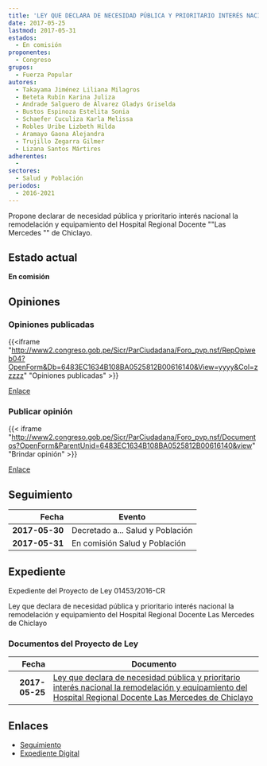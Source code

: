 ```yaml
---
title: 'LEY QUE DECLARA DE NECESIDAD PÚBLICA Y PRIORITARIO INTERÉS NACIONAL LA REMODELACIÓN Y EQUIPAMIENTO DEL HOSPITAL REGIONAL DOCENTE "LAS MERCEDES" DE CHICLAYO'
date: 2017-05-25
lastmod: 2017-05-31
estados: 
  - En comisión
proponentes: 
  - Congreso
grupos: 
  - Fuerza Popular
autores: 
  - Takayama Jiménez Liliana Milagros
  - Beteta Rubín Karina Juliza
  - Andrade Salguero de Álvarez Gladys Griselda
  - Bustos Espinoza Estelita Sonia
  - Schaefer Cuculiza Karla Melissa
  - Robles Uribe Lizbeth Hilda
  - Aramayo Gaona Alejandra
  - Trujillo Zegarra Gilmer
  - Lizana Santos Mártires
adherentes: 
  - 
sectores: 
  - Salud y Población
periodos: 
  - 2016-2021
---
```


Propone declarar de necesidad pública y prioritario interés nacional la remodelación y equipamiento del Hospital Regional Docente ""Las Mercedes "" de Chiclayo.


## Estado actual

**En comisión**

## Opiniones

### Opiniones publicadas

{{<iframe "http://www2.congreso.gob.pe/Sicr/ParCiudadana/Foro_pvp.nsf/RepOpiweb04?OpenForm&Db=6483EC1634B108BA0525812B00616140&View=yyyy&Col=zzzzz" "Opiniones publicadas" >}}

[Enlace](http://www2.congreso.gob.pe/Sicr/ParCiudadana/Foro_pvp.nsf/RepOpiweb04?OpenForm&Db=6483EC1634B108BA0525812B00616140&View=yyyy&Col=zzzzz)
### Publicar opinión

{{< iframe "http://www2.congreso.gob.pe/Sicr/ParCiudadana/Foro_pvp.nsf/Documentos?OpenForm&ParentUnid=6483EC1634B108BA0525812B00616140&view" "Brindar opinión" >}}

[Enlace](http://www2.congreso.gob.pe/Sicr/ParCiudadana/Foro_pvp.nsf/Documentos?OpenForm&ParentUnid=6483EC1634B108BA0525812B00616140&view)

## Seguimiento

| Fecha | Evento |
|------:|--------|
| **2017-05-30** | Decretado a... Salud y Población|
| **2017-05-31** | En comisión Salud y Población|


## Expediente

Expediente del Proyecto de Ley 01453/2016-CR

Ley que declara de necesidad pública y prioritario interés nacional la remodelación y equipamiento del Hospital Regional Docente Las Mercedes de Chiclayo


### Documentos del Proyecto de Ley

| Fecha | Documento |
|------:|--------|
| **2017-05-25** | [Ley que declara de necesidad pública y prioritario interés nacional la remodelación y equipamiento del Hospital Regional Docente Las Mercedes de Chiclayo](http://www.leyes.congreso.gob.pe/Documentos/2016_2021/Proyectos_de_Ley_y_de_Resoluciones_Legislativas/PL0145320170525.PDF) |

## Enlaces 

- [Seguimiento](http://www2.congreso.gob.pe/Sicr/TraDocEstProc/CLProLey2016.nsf/f7fff46988ca05b1052578e100829cc7/2912e012212e96230525812b00606c47?OpenDocument)
- [Expediente Digital](http://www2.congreso.gob.pehttp://www2.congreso.gob.pe/Sicr/TraDocEstProc/CLProLey2016.nsf/f7fff46988ca05b1052578e100829cc7/2912e012212e96230525812b00606c47?OpenDocument&Click=05257FB7005EB655.eb71d0cf91d8294e05256cdf006b5706/$Body/0.1C6C)
